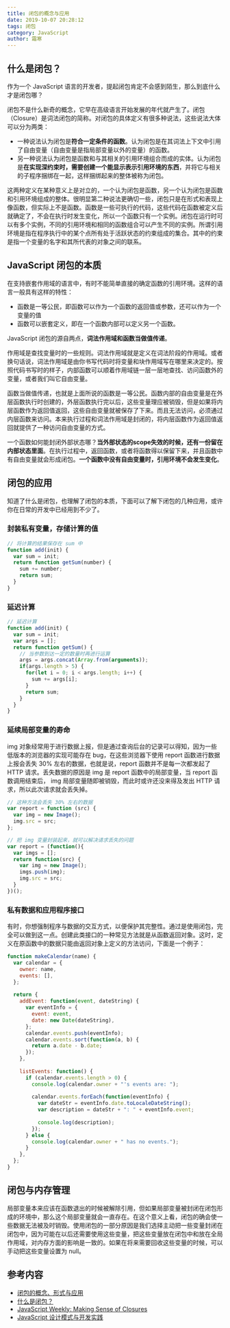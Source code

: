 ```yaml
---
title: 闭包的概念与应用
date: 2019-10-07 20:28:12
tags: 闭包
category: JavaScript
author: 霜寒
---
```


## 什么是闭包？

作为一个 JavaScript 语言的开发者，提起闭包肯定不会感到陌生，那么到底什么才是闭包哪？

闭包不是什么新奇的概念，它早在高级语言开始发展的年代就产生了。闭包（Closure）是词法闭包的简称。对闭包的具体定义有很多种说法，这些说法大体可以分为两类：
+ 一种说法认为闭包是**符合一定条件的函数**。认为闭包是在其词法上下文中引用了自由变量（自由变量是指局部变量以外的变量）的函数。
+ 另一种说法认为闭包是函数和与其相关的引用环境组合而成的实体。认为闭包是**在实现深约束时，需要创建一个能显示表示引用环境的东西**，并将它与相关的子程序捆绑在一起，这样捆绑起来的整体被称为闭包。

这两种定义在某种意义上是对立的，一个认为闭包是函数，另一个认为闭包是函数和引用环境组成的整体。很明显第二种说法更确切一些，闭包只是在形式和表现上像函数，但实际上不是函数。函数是一些可执行的代码，这些代码在函数被定义后就确定了，不会在执行时发生变化，所以一个函数只有一个实例。闭包在运行时可以有多个实例，不同的引用环境和相同的函数组合可以产生不同的实例。所谓引用环境是指在程序执行中的某个点所有处于活跃状态的约束组成的集合。其中的约束是指一个变量的名字和其所代表的对象之间的联系。

## JavaScript 闭包的本质

在支持嵌套作用域的语言中，有时不能简单直接的确定函数的引用环境。这样的语言一般具有这样的特性：
+ 函数是一等公民，即函数可以作为一个函数的返回值或参数，还可以作为一个变量的值
+ 函数可以嵌套定义，即在一个函数内部可以定义另一个函数。

JavaScript 闭包的源自两点，**词法作用域和函数当做值传递**。

作用域是查找变量时的一些规则。词法作用域就是定义在词法阶段的作用域。或者换句话说，词法作用域是由你书写代码时将变量和块作用域写在哪里来决定的。按照代码书写时的样子，内部函数可以顺着作用域链一层一层地查找、访问函数外的变量，或者我们叫它自由变量。

函数当做值传递，也就是上面所说的函数是一等公民。函数内部的自由变量是在外层函数执行时创建的，外层函数执行完以后，这些变量理应被销毁，但是如果将内层函数作为返回值返回，这些自由变量就被保存了下来。而且无法访问，必须通过内层函数来访问。本来执行过程和词法作用域是封闭的，将内层函数作为返回值返回就提供了一种访问自由变量的方式。

一个函数如何能封闭外部状态哪？**当外部状态的scope失效的时候，还有一份留在内部状态里面**。在执行过程中，返回函数，或者将函数得以保留下来，并且函数中有自由变量就会形成闭包。**一个函数中没有自由变量时，引用环境不会发生变化**。

## 闭包的应用

知道了什么是闭包，也理解了闭包的本质，下面可以了解下闭包的几种应用，或许你在日常的开发中已经用到不少了。

### 封装私有变量，存储计算的值

```javascript
// 将计算的结果保存在 sum 中
function add(init) {
  var sum = init;
  return function getSum(number) {
    sum += number;
    return sum;
  }
}
```
### 延迟计算

```javascript
// 延迟计算
function add(init) {
  var sum = init;
  var args = [];
  return function getSum() {
    // 当参数到达一定的数量时再进行运算
    args = args.concat(Array.from(arguments));
    if(args.length > 5) {
      for(let i = 0; i < args.length; i++) {
        sum += args[i];
      }
      return sum;
    }
  }
}
```

### 延续局部变量的寿命

img 对象经常用于进行数据上报，但是通过查询后台的记录可以得知，因为一些低版本的浏览器的实现可能存在 bug，在这些浏览器下使用 report 函数进行数据上报会丢失 30% 左右的数据，也就是说，report 函数并不是每一次都发起了 HTTP 请求。丢失数据的原因是 img 是 report 函数中的局部变量，当 report 函数调用结束后， img 局部变量随即被销毁，而此时或许还没来得及发出 HTTP 请求，所以此次请求就会丢失掉。

```javascript
// 这种方法会丢失 30% 左右的数据
var report = function (src) {
  var img = new Image();
  img.src = src;
};

// 把 img 变量封装起来，就可以解决请求丢失的问题
var report = (function(){
  var imgs = [];
  return function(src) {
    var img = new Image();
    imgs.push(img);
    img.src = src;
  }
})();
```

### 私有数据和应用程序接口

有时，你想强制程序与数据的交互方式，以便保护其完整性。通过是使用闭包，完全可以做到这一点。创建此类接口的一种常见方法就是从函数返回对象。这时，定义在原函数中的数据只能由返回对象上定义的方法访问，下面是一个例子：
```javascript
function makeCalendar(name) {
  var calendar = {
    owner: name,
    events: [],
  };
  
  return {
    addEvent: function(event, dateString) {
      var eventInfo = {
        event: event,
        date: new Date(dateString),
      };
      calendar.events.push(eventInfo);
      calendar.events.sort(function(a, b) {
        return a.date - b.date;
      });
    },
    
    listEvents: function() {
      if (calendar.events.length > 0) {
        console.log(calendar.owner + "'s events are: ");
        
        calendar.events.forEach(function(eventInfo) {
          var dateStr = eventInfo.date.toLocaleDateString();
          var description = dateStr + ": " + eventInfo.event;
          
          console.log(description);
        });
      } else {
        console.log(calendar.owner + " has no events.");
      }
    },
  };
}
```

## 闭包与内存管理

局部变量本来应该在函数退出的时候被解除引用，但如果局部变量被封闭在闭包形成的环境中，那么这个局部变量就会一直存在。在这个意义上看，闭包的确会使一些数据无法被及时销毁。使用闭包的一部分原因是我们选择主动把一些变量封闭在闭包中，因为可能在以后还需要使用这些变量，把这些变量放在闭包中和放在全局作用域，对内存方面的影响是一致的。如果在将来需要回收这些变量的时候，可以手动把这些变量设置为 null。

## 参考内容

- [闭包的概念、形式与应用](https://www.ibm.com/developerworks/cn/linux/l-cn-closure/#artrelatedtopics)
- [什么是闭包？](https://www.zhihu.com/question/34210214)
- [JavaScript Weekly: Making Sense of Closures](https://medium.com/launch-school/javascript-weekly-making-sense-of-closures-daa2e0b56f88)
- [JavaScript 设计模式与开发实践](https://book.douban.com/subject/26382780/)